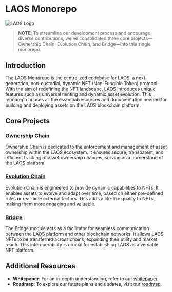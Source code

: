 # LAOS Monorepo

![LAOS Logo](https://static.wixstatic.com/media/d45ec5_c4a74c9dd6904a7690244e066a3b9c93~mv2.jpg/v1/fill/w_1905,h_1052,al_c,q_90,usm_0.66_1.00_0.01,enc_auto/d45ec5_c4a74c9dd6904a7690244e066a3b9c93~mv2.jpg)

> **NOTE**: To streamline our development process and encourage diverse contributions, we've consolidated three core projects—Ownership Chain, Evolution Chain, and Bridge—into this single monorepo.

## Introduction

The LAOS Monorepo is the centralized codebase for LAOS, a next-generation, non-custodial, dynamic NFT (Non-Fungible Token) protocol. With the aim of redefining the NFT landscape, LAOS introduces unique features such as universal minting and dynamic asset evolution. This monorepo houses all the essential resources and documentation needed for building and deploying assets on the LAOS blockchain platform.

## Core Projects

### [Ownership Chain](./ownership-chain/)

Ownership Chain is dedicated to the enforcement and management of asset ownership within the LAOS ecosystem. It ensures secure, transparent, and efficient tracking of asset ownership changes, serving as a cornerstone of the LAOS platform.

### [Evolution Chain](./evolution-chain/)

Evolution Chain is engineered to provide dynamic capabilities to NFTs. It enables assets to evolve and adapt over time, based on either pre-defined rules or real-time external factors. This adds a life-like quality to NFTs, making them more engaging and valuable.

### [Bridge](./bridge/)

The Bridge module acts as a facilitator for seamless communication between the LAOS platform and other blockchain networks. It allows LAOS NFTs to be transferred across chains, expanding their utility and market reach. This interoperability is crucial for establishing LAOS as a versatile NFT platform.

## Additional Resources

- **Whitepaper**: For an in-depth understanding, refer to our [whitepaper](https://github.com/freeverseio/laos-whitepaper/blob/main/laos.pdf).
- **Roadmap**: To explore our future plans and updates, visit our [roadmap](https://github.com/freeverseio/laos-roadmap).
